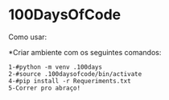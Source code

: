 # 100DaysOfCode

Como usar:

*Criar ambiente com os seguintes comandos:

    1-#python -m venv .100days
    2-#source .100daysofcode/bin/activate
    4-#pip install -r Requeriments.txt
    5-Correr pro abraço!